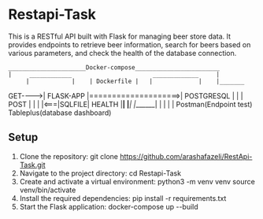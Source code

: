# Restapi-Task

This is a RESTful API built with Flask for managing beer store data. It provides endpoints to retrieve beer information, search for beers based on various parameters, and check the health of the database connection.

         
    ______________________Docker-compose________________________
    |     ____________                       _____________     |
         |            |    | Dockerfile |   |             |    |_______
 GET---->| FLASK-APP  |====================>|  POSTGRESQL |    |       |   
 POST    |            |                     |             |<===|SQLFILE|
 HEALTH  |____________|                     |_____________|    |_______|
                |                                  |
                |                                  | 
             Postman(Endpoint test)             Tableplus(database dashboard)
## Setup
1. Clone the repository: 
git clone https://github.com/arashafazeli/RestApi-Task.git
2. Navigate to the project directory:
cd Restapi-Task
3. Create and activate a virtual environment:
python3 -m venv venv
source venv/bin/activate
4. Install the required dependencies:
pip install -r requirements.txt
5. Start the Flask application:
docker-compose up --build

